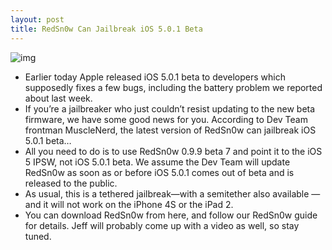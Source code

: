 ```yaml
---
layout: post
title: RedSn0w Can Jailbreak iOS 5.0.1 Beta
---
```

![img](http://media.idownloadblog.com/wp-content/uploads/2011/11/iOS-5.0.1-beta-redsn0w.png)
* Earlier today Apple released iOS 5.0.1 beta to developers which supposedly fixes a few bugs, including the battery problem we reported about last week.
* If you’re a jailbreaker who just couldn’t resist updating to the new beta firmware, we have some good news for you. According to Dev Team frontman MuscleNerd, the latest version of RedSn0w can jailbreak iOS 5.0.1 beta…
* All you need to do is to use RedSn0w 0.9.9 beta 7 and point it to the iOS 5 IPSW, not iOS 5.0.1 beta. We assume the Dev Team will update RedSn0w as soon as or before iOS 5.0.1 comes out of beta and is released to the public.
* As usual, this is a tethered jailbreak—with a semitether also available —and it will not work on the iPhone 4S or the iPad 2.
* You can download RedSn0w from here, and follow our RedSn0w guide for details. Jeff will probably come up with a video as well, so stay tuned.

